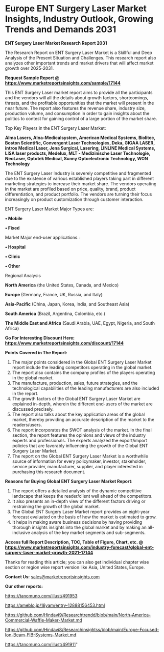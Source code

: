 # Europe ENT Surgery Laser Market Insights, Industry Outlook, Growing Trends and Demands 2031

<strong>ENT Surgery Laser Market Research Report 2031</strong>

The Research Report on ENT Surgery Laser Market is a Skillful and Deep Analysis of the Present Situation and Challenges. This research report also analyzes other important trends and market drivers that will affect market growth over 2025-2031.

<strong>Request Sample Report @ <a href=https://www.marketreportsinsights.com/sample/17144>https://www.marketreportsinsights.com/sample/17144</a></strong>

This ENT Surgery Laser market report aims to provide all the participants and the vendors will all the details about growth factors, shortcomings, threats, and the profitable opportunities that the market will present in the near future. The report also features the revenue share, industry size, production volume, and consumption in order to gain insights about the politics to contest for gaining control of a large portion of the market share.

Top Key Players in the ENT Surgery Laser Market:

<strong>Alma Lasers, Alna-Medicalsystem, American Medical Systems, Biolitec, Boston Scientific, Convergent Laser Technologies, Deka, GIGAA LASER, intros Medical Laser, Jena Surgical, Lasering, LINLINE Medical Systems, LISA laser products, Medelux, MLT - Medizinische Laser Technologie, NeoLaser, Optotek Medical, Sunny Optoelectronic Technology, WON Technology</strong>

The ENT Surgery Laser Industry is severely competitive and fragmented due to the existence of various established players taking part in different marketing strategies to increase their market share. The vendors operating in the market are profiled based on price, quality, brand, product differentiation, and product portfolio. The vendors are turning their focus increasingly on product customization through customer interaction.

ENT Surgery Laser Market Major Types are:

<strong>• Mobile

• Fixed</strong>

Market Major end-user applications :

<strong>• Hospital

• Clinic

• Other</strong>

Regional Analysis

</u><strong><b>North America</b></strong> (the United States, Canada, and Mexico)

<strong><b>Europe </b></strong>(Germany, France, UK, Russia, and Italy)

<strong><b>Asia-Pacific</b></strong> (China, Japan, Korea, India, and Southeast Asia)

<strong><b>South America</b></strong> (Brazil, Argentina, Colombia, etc.)

<strong><b>The Middle East and Africa</b></strong> (Saudi Arabia, UAE, Egypt, Nigeria, and South Africa)

<strong>Go For Interesting Discount Here: <a href=https://www.marketreportsinsights.com/discount/17144>https://www.marketreportsinsights.com/discount/17144</a></strong>

<strong>Points Covered in The Report:</strong>
<ol>
  <li>The major points considered in the Global ENT Surgery Laser Market report include the leading competitors operating in the global market.</li>
  <li>The report also contains the company profiles of the players operating in the global market.</li>
  <li>The manufacture, production, sales, future strategies, and the technological capabilities of the leading manufacturers are also included in the report.</li>
  <li>The growth factors of the Global ENT Surgery Laser Market are explained in-depth, wherein the different end-users of the market are discussed precisely.</li>
  <li>The report also talks about the key application areas of the global market, thereby providing an accurate description of the market to the readers/users.</li>
  <li>The report incorporates the SWOT analysis of the market. In the final section, the report features the opinions and views of the industry experts and professionals. The experts analyzed the export/import policies that are favorably influencing the growth of the Global ENT Surgery Laser Market.</li>
  <li>The report on the Global ENT Surgery Laser Market is a worthwhile source of information for every policymaker, investor, stakeholder, service provider, manufacturer, supplier, and player interested in purchasing this research document.</li>
</ol>
<strong>Reasons for Buying Global ENT Surgery Laser Market Report:</strong>

<ol>
  <li>The report offers a detailed analysis of the dynamic competitive landscape that keeps the reader/client well ahead of the competitors.</li>
  <li>It also presents an in-depth view of the different factors driving or restraining the growth of the global market.</li>
  <li>The Global ENT Surgery Laser Market report provides an eight-year forecast evaluated on the basis of how the market is estimated to grow.</li>
  <li>It helps in making aware business decisions by having providing thorough insights insights into the global market and by making an all-inclusive analysis of the key market segments and sub-segments.</li>
</ol>
<strong>Access full Report Description, TOC, Table of Figure, Chart, etc. @ <a href=https://www.marketreportsinsights.com/industry-forecast/global-ent-surgery-laser-market-growth-2021-17144>https://www.marketreportsinsights.com/industry-forecast/global-ent-surgery-laser-market-growth-2021-17144</a></strong>


Thanks for reading this article; you can also get individual chapter wise section or region wise report version like Asia, United States, Europe.

<strong>Contact Us:</strong>
sales@marketreportsinsights.com

<strong>Our other reports:</strong>

<a href=https://tanomuno.com/illust/491953>https://tanomuno.com/illust/491953</a>

<a href=https://ameblo.jp/18yam/entry-12888156453.html>https://ameblo.jp/18yam/entry-12888156453.html</a>

<a href=https://github.com/Hindavi9/Researchtrendd/blob/main/North-America-Commercial-Waffle-Maker-Market.md>https://github.com/Hindavi9/Researchtrendd/blob/main/North-America-Commercial-Waffle-Maker-Market.md</a>

<a href=https://github.com/Hindavi8/Researchinsightss/blob/main/Europe-Focused-Ion-Beam-FIB-Systems-Market.md>https://github.com/Hindavi8/Researchinsightss/blob/main/Europe-Focused-Ion-Beam-FIB-Systems-Market.md</a>

<a href=https://tanomuno.com/illust/491911>https://tanomuno.com/illust/491911</a>"
